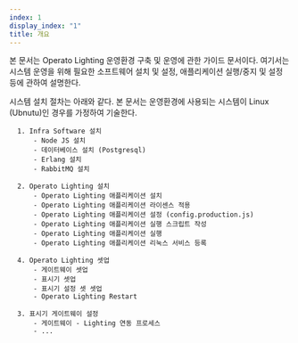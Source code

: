```yaml
---
index: 1
display_index: "1"
title: 개요
---
```


본 문서는 Operato Lighting 운영환경 구축 및 운영에 관한 가이드 문서이다. 여기서는 시스템 운영을 위해 필요한 소프트웨어 설치 및 설정, 애플리케이션 실행/중지 및 설정 등에 관하여 설명한다.

시스템 설치 절차는 아래와 같다. 본 문서는 운영환경에 사용되는 시스템이 Linux (Ubnutu)인 경우를 가정하여 기술한다.

```
  1. Infra Software 설치
      - Node JS 설치
      - 데이터베이스 설치 (Postgresql)
      - Erlang 설치
      - RabbitMQ 설치

  2. Operato Lighting 설치
      - Operato Lighting 애플리케이션 설치
      - Operato Lighting 애플리케이션 라이센스 적용
      - Operato Lighting 애플리케이션 설정 (config.production.js)
      - Operato Lighting 애플리케이션 실행 스크립트 작성
      - Operato Lighting 애플리케이션 실행
      - Operato Lighting 애플리케이션 리눅스 서비스 등록

  4. Operato Lighting 셋업
      - 게이트웨이 셋업
      - 표시기 셋업
      - 표시기 설정 셋 셋업
      - Operato Lighting Restart

  3. 표시기 게이트웨이 설정
      - 게이트웨이 - Lighting 연동 프로세스
      - ...


```